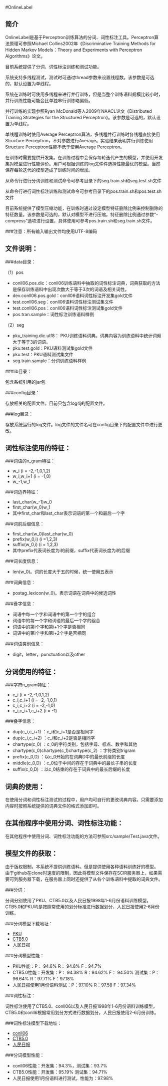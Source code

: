 #OnlineLabel

简介
---

OnlineLabel是基于Perceptron训练算法的分词、词性标注工具。Perceptron算法原理可参照Michael Collins2002年《Discriminative Training Methods for Hidden Markov Models：Theory and Experiments with Perceptron Algorithms》论文。

目前系统提供了分词、词性标注训练和测试功能。

系统支持多线程测试，测试时可通过thread参数来设置线程数。该参数是可选的，默认设置为单线程。

系统在训练时可使用多线程来进行并行训练，但是当整个训练语料规模比较小时，并行训练性能可能会比单独串行训练略偏低。

并行训练的实现参照Ryan McDonald等人2009年NAACL论文《Distributed Training Strategies for the Structured Perceptron》。该参数是可选的，默认设置为单线程。

单线程训练时使用Average Perceptron算法，多线程并行训练时各线程直接使用Structure Perceptron，不对参数进行Average。实验结果表明并行训练使用Structure Perceptron性能不低于使用Average Perceptron。

在训练时需要提供开发集。在训练过程中会保存每轮迭代产生的模型，并使用开发集对模型进行性能评价。用户可根据训练的log文件件选择性能最优的模型。当然保存每轮迭代的模型造成了训练时间的增加。	

从命令行进行分词训练和测试命令可参考目录下的seg.train.sh和seg.test.sh文件

从命令行进行词性标注训练和测试命令可参考目录下的pos.train.sh和pos.test.sh文件

目前系统提供了模型压缩功能，在训练时通过设定模型特征删除比例来控制删除的特征数量。该参数是可选的，默认对模型不进行压缩。特征删除比例通过参数“-compress”选项进行设置，具体使用可参考pos.train.sh和seg.train.sh文件。

###注意：所有输入输出文件均使用UTF-8编码

文件说明：
---

###data目录：

（1）pos

* conll06.pos.dic：conll06训练语料中抽取的词性标注词典，词典获取的方法是保存训练语料中出现次数大于等于3次的词语及相关词性。
* dev.conll06.pos.gold：conll06语料词性标注开发集gold文件
* test.conll06.seg：conll06语料词性标注测试集文件
* test.conll06.pos：conll06语料词性标注测试集gold文件
* pos.tran.sample：词性标注训练语料样例

（2）seg

* pku_training.dic.utf8： PKU训练语料词典。词典内容为训练语料中统计词频大于等于3的词语。
* pku.test.gold：PKU语料测试集gold文件
* pku.test：PKU语料测试集文件
* seg.train.sample：分词训练语料样例
	
###lib目录：

包含系统引用的jar包 

###config目录：

存放相关的配置文件。目前只包含log4j的配置文件。

###log目录：

存放系统运行的log文件。log文件的文件名可在config目录下的配置文件中进行更改。

词性标注使用的特征：
---

###词语的n_gram特征：	

* w_i (i = -2,-1,0,1,2)
* w_i,w_i+1 (i = -1,0)
* w_-1,w_1

###词边界特征：

* last_char(w_-1)w_0
* first_char(w_0)w_1
* 其中first_char和last_char表示词语的第一个和最后一个字

###词前后缀信息：

* first_char(w_0)last_char(w_0)
* prefix(w_0,i) (i =1,2,3)
* suffix(w_0,i) (i = 1,2,3)
* 其中prefix代表词长度为i的前缀，suffix代表词长度为i的后缀

###词长度信息：

* len(w_0)。词的长度大于五的时候，统一使用五表示

###词典信息：

* postag_lexicon(w_0)。表示词语在词典中的候选词性

###叠字信息：

* 词语中每一个字和词语中的第一个字的组合
* 词语中的每一个字和词语的最后一个字的组合
* 词语中的第i个字和第i+1个字是否相同
* 词语中的第i个字和第i+2个字是否相同

###词语类别信息：

* digit，letter，punctuation以及other

分词使用的特征：
---

###字符n_gram特征：

* c_i (i = -2,-1,0,1,2)
* c_i,c_i+1 (i = -2,-1,0,1)
* c_i,c_i+2 (i = -2,-1,0)
* c_i,c_i+1,c_i+2 (i = -1)

###叠字信息：

* dup(c_i,c_i+1) ：c_i和c_i+1是否是相同字
* dup(c_i,c_i+2) ：c_i和c_i+2是否是相同字
* chartype(c_0) ：c_0的字符类别，包括字母、标点、数字和其他
* chartype(c_0)chartype(c_1)chartype(c_2) ：字符类别trigram
* prefix(c_0,D) ：以c_0开始的在词典D中的最长前缀的长度
* middle(c_0,D) ：c_0位于中间的存在于词典中的最长子串的长度
* suffix(c_0,D) ：以c_0结束的存在于词典中的最长后缀的长度

词典的使用：
---

在使用分词和词性标注测试的过程中，用户均可自行的更改词典内容。只需要添加内容时按照系统提供的词典文件的格式添加即可。

在其他程序中使用分词、词性标注功能：
---

在其他程序中使用分词、词性标注功能的方法可参照src/sample/Test.java文件。

模型文件的获取：
---
由于版权限制，本系统不提供训练语料。但是提供使用各种语料训练好的模型。
由于github在clone时速度的限制，因此将模型文件保存在SCIR服务器上，如果需要可到服务器下载，在服务器上同时还提供了从各个训练语料中提取的词典文件。

###分词：

分词分别使用了PKU、CTB5.0以及人民日报1998年1-6月份语料训练模型。CTB5.0和PKU均是按照常使用的划分标准进行数据划分，人民日报使用2-6月份训练。

###分词模型下载地址：

* [PKU](http://ir.hit.edu.cn/~zldeng/word_segment_data/pku-seg.zip)
* [CTB5.0](http://ir.hit.edu.cn/~zldeng/word_segment_data/ctb5.0-seg.zip)
* [人民日报](http://ir.hit.edu.cn/~zldeng/word_segment_data/peopleDaily1998-seg.zip)

###分词模型性能：

* PKU性能：P： 94.6% R： 94.8% F：94.7%
* CTB5.0性能：开发集：P： 94.38% R：94.62% F： 94.50%	测试集：P：96.64% R：97.71%  F：97.18%
* 人民日报使用1月份语料测试：P：97.10% R：97.58 F：97.34%

###词性标注：

词性标注使用了CTB5.0、conll06以及人民日报1998年1-6月份语料训练模型，CTB5.0和conll6根据常用划分方式进行数据划分，人民日报使用2-6月份训练。

###词性标注模型下载地址：

* [conll06](http://ir.hit.edu.cn/~zldeng/POS_Tagger_data/conll06-pos.zip)
* [CTB5.0](http://ir.hit.edu.cn/~zldeng/POS_Tagger_data/ctb5.0-pos.zip)
* [人民日报](http://ir.hit.edu.cn/~zldeng/POS_Tagger_data/peopleDaily1998-pos.zip)

###分词模型性能：	

* conll06性能：开发集：94.3%，测试集：93.7%
* CTB5.0性能：开发集：95.19% 测试集：94.71%
* 人民日报使用1月份语料进行测试，性能为：97.98%
